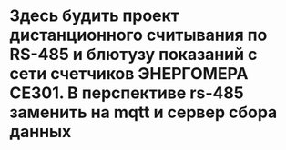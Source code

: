 # Здесь будить проект дистанционного считывания по RS-485 и блютузу показаний с сети счетчиков ЭНЕРГОМЕРА СЕ301. В перспективе rs-485 заменить на mqtt и сервер сбора данных
